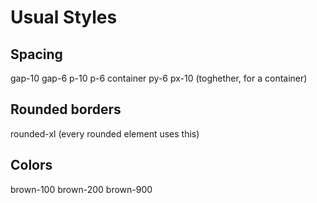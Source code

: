 # Usual Styles
## Spacing
gap-10
gap-6
p-10
p-6
container py-6 px-10 (toghether, for a container)

## Rounded borders
rounded-xl (every rounded element uses this)

## Colors
brown-100
brown-200
brown-900